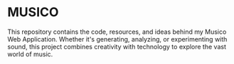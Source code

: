 # MUSICO
This repository contains the code, resources, and ideas behind my Musico Web Application. Whether it's generating, analyzing, or experimenting with sound, this project combines creativity with technology to explore the vast world of music.
